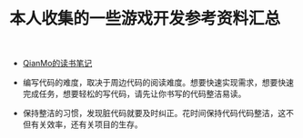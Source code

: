 # 本人收集的一些游戏开发参考资料汇总
<br>

- [QianMo的读书笔记](https://github.com/QianMo/Game-Programmer-Study-Notes/blob/master/Content/%E3%80%8A%E4%BB%A3%E7%A0%81%E6%95%B4%E6%B4%81%E4%B9%8B%E9%81%93%E3%80%8B%E8%AF%BB%E4%B9%A6%E7%AC%94%E8%AE%B0/README.md)

- 编写代码的难度，取决于周边代码的阅读难度。想要快速实现需求，想要快速完成任务，想要轻松的写代码，请先让你书写的代码整洁易读。

- 保持整洁的习惯，发现脏代码就要及时纠正。花时间保持代码代码整洁，这不但有关效率，还有关项目的生存。

